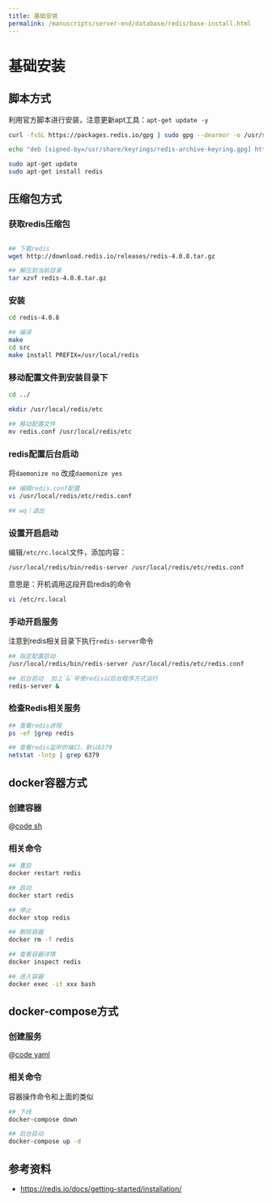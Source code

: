 ```yaml
---
title: 基础安装
permalink: /manuscripts/server-end/database/redis/base-install.html
---
```


# 基础安装


## 脚本方式

利用官方脚本进行安装，注意更新apt工具：`apt-get update -y`
```bash
curl -fsSL https://packages.redis.io/gpg | sudo gpg --dearmor -o /usr/share/keyrings/redis-archive-keyring.gpg

echo "deb [signed-by=/usr/share/keyrings/redis-archive-keyring.gpg] https://packages.redis.io/deb $(lsb_release -cs) main" | sudo tee /etc/apt/sources.list.d/redis.list

sudo apt-get update
sudo apt-get install redis

```


## 压缩包方式


### 获取redis压缩包

```bash

## 下载redis
wget http://download.redis.io/releases/redis-4.0.8.tar.gz

## 解压到当前目录
tar xzvf redis-4.0.8.tar.gz
```


### 安装

```bash
cd redis-4.0.8

## 编译
make
cd src
make install PREFIX=/usr/local/redis
```



###  移动配置文件到安装目录下

```bash
cd ../

mkdir /usr/local/redis/etc

## 移动配置文件
mv redis.conf /usr/local/redis/etc
```

### redis配置后台启动

将`daemonize no` 改成`daemonize yes`
```bash
## 编辑redis.conf配置
vi /usr/local/redis/etc/redis.conf 

## wq！退出
```

### 设置开启启动

编辑`/etc/rc.local`文件，添加内容：

```bash
/usr/local/redis/bin/redis-server /usr/local/redis/etc/redis.conf 
```

意思是：开机调用这段开启redis的命令
```bash
vi /etc/rc.local 
```

### 手动开启服务

注意到redis相关目录下执行`redis-server`命令

```bash
## 指定配置启动
/usr/local/redis/bin/redis-server /usr/local/redis/etc/redis.conf 

## 后台启动  加上`&`号使redis以后台程序方式运行
redis-server &
```

### 检查Redis相关服务

```bash
## 查看redis进程
ps -ef |grep redis

## 查看redis监听的端口，默认6379
netstat -lntp | grep 6379

```


## docker容器方式

### 创建容器


@[code sh](@code/redis/docker-install.sh)


### 相关命令

```bash
## 重启
docker restart redis

## 启动
docker start redis

## 停止
docker stop redis

## 删除容器
docker rm -f redis

## 查看容器详情
docker inspect redis

## 进入容器
docker exec -it xxx bash

```

## docker-compose方式

### 创建服务
@[code yaml](@code/redis/docker-compose.yaml)


### 相关命令

容器操作命令和上面的类似 

```bash
## 下线
docker-compose down

## 后台启动
docker-compose up -d

```


## 参考资料

- <https://redis.io/docs/getting-started/installation/>
